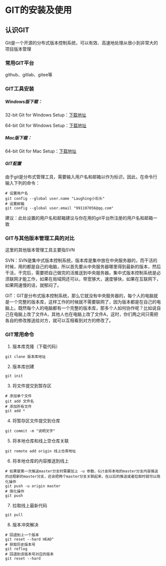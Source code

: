 # GIT的安装及使用
## 认识GIT
Git是一个开源的分布式版本控制系统，可以有效、高速地处理从很小到非常大的项目版本管理

### 常用GIT平台
github、gitlab、gitee等

### GIT工具安装
##### Windows版下载：
32-bit Git for Windows Setup：[下载地址](https://github.com/git-for-windows/git/releases/download/v2.31.1.windows.1/Git-2.31.1-32-bit.exe)

64-bit Git for Windows Setup：[下载地址](https://github.com/git-for-windows/git/releases/download/v2.31.1.windows.1/Git-2.31.1-64-bit.exe)

##### Mac版下载：
64-bit Git for Mac Setup：[下载地址](https://nchc.dl.sourceforge.net/project/git-osx-installer/git-2.15.0-intel-universal-mavericks.dmg)

##### GIT配置
由于git是分布式管理工具，需要输入用户名和邮箱以作为标识，因此，在命令行输入下列的命令：
```
# 设置用户名
git config --global user.name "Laughing小石头"
# 设置邮箱
git config --global user.email "991107056@qq.com"
```
建议：此处设置的用户名和邮箱建议与你在用的git平台所注册的用户名和邮箱一致

### GIT与其他版本管理工具的对比
这里的其他版本管理工具主要指SVN

SVN：SVN是集中式版本控制系统，版本库是集中放在中央服务器的，而干活的时候，用的都是自己的电脑，所以首先要从中央服务器哪里得到最新的版本，然后干活，干完后，需要把自己做完的活推送到中央服务器。集中式版本控制系统是必须联网才能工作，如果在局域网还可以，带宽够大，速度够快，如果在互联网下，如果网速慢的话，就郁闷了。

GIT：GIT是分布式版本控制系统，那么它就没有中央服务器的，每个人的电脑就是一个完整的版本库，这样工作的时候就不需要联网了，因为版本都是在自己的电脑上。既然每个人的电脑都有一个完整的版本库，那多个人如何协作呢？比如说自己在电脑上改了文件A，其他人也在电脑上改了文件A，这时，你们两之间只需把各自的修改推送给对方，就可以互相看到对方的修改了。

### GIT常用命令
1. 版本库克隆（下载代码）
```
git clone 版本库地址
```
2. 版本库创建
```
git init
```
3. 将文件提交到暂存区
```
# 添加单个文件
git add 文件名
# 添加所有文件
git add *
```
4. 将暂存区文件提交到仓库
```
git commit -m "说明文字"
```
5. 将本地仓库和线上空仓库关联
```
git remote add origin 线上仓库地址
```
6. 将本地仓库的内容推送到线上
```
# 如果是第一次推送master分支时需要加上 -u 参数，Git会将本地的master分支内容推送的远程新的master分支，还会把两个master分支关联起来，在以后的推送或者拉取时就可以简化操作
git push -u origin master
# 简化操作
git push
```
7. 拉取线上最新代码
```
git pull
```
8. 版本冲突解决
```
# 回退到上一个版本
git reset --hard HEAD^
# 获取历史版本号
git reflog
# 回退到该版本号对应的版本
git reset --hard
```